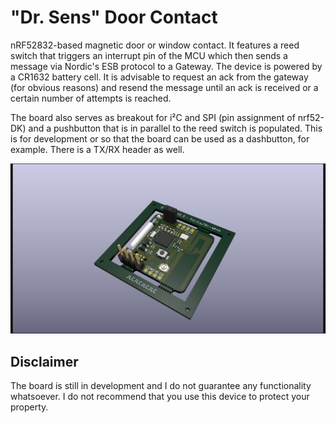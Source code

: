 # "Dr. Sens" Door Contact

nRF52832-based magnetic door or window contact. It features a reed switch that triggers an interrupt pin of the MCU which then sends a message via Nordic's ESB protocol to a Gateway. The device is powered by a CR1632 battery cell. It is advisable to request an ack from the gateway (for obvious reasons) and resend the message until an ack is received or a certain number of attempts is reached.

The board also serves as breakout for i²C and SPI (pin assignment of nrf52-DK) and a pushbutton that is in parallel to the reed switch is populated. This is for development or so that the board can be used as a dashbutton, for example. There is a TX/RX header as well.

![Rendering](rendering.png)

## Disclaimer
The board is still in development and I do not guarantee any functionality whatsoever. I do not recommend that you use this device to protect your property.